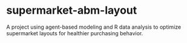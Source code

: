 # supermarket-abm-layout
A project using agent-based modeling and R data analysis to optimize supermarket layouts for healthier purchasing behavior.
